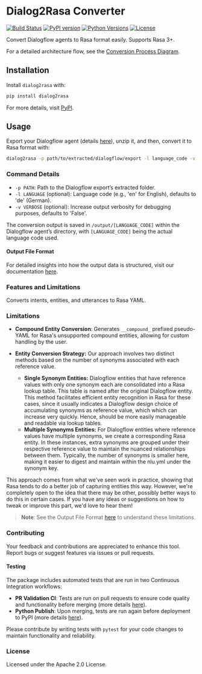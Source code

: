 # Dialog2Rasa Converter

[![Build Status](https://github.com/murilobellatini/dialog2rasa/actions/workflows/python-publish.yml/badge.svg)](https://github.com/murilobellatini/dialog2rasa/actions)
[![PyPI version](https://badge.fury.io/py/dialog2rasa.svg)](https://pypi.org/project/dialog2rasa/)
[![Python Versions](https://img.shields.io/pypi/pyversions/dialog2rasa.svg)](https://pypi.org/project/dialog2rasa/)
[![License](https://img.shields.io/pypi/l/dialog2rasa.svg)](https://github.com/murilobellatini/dialog2rasa/blob/main/LICENSE)

Convert Dialogflow agents to Rasa format easily. Supports Rasa 3+.

For a detailed architecture flow, see the [Conversion Process Diagram](https://github.com/murilobellatini/dialog2rasa/blob/main/docs/conversion-process-diagram.md).

## Installation

Install `dialog2rasa` with:

```bash
pip install dialog2rasa
```

For more details, visit [PyPI](https://pypi.org/project/dialog2rasa/).

## Usage

Export your Dialogflow agent (details [here](https://cloud.google.com/dialogflow/es/docs/agents-settings#export)), unzip it, and then, convert it to Rasa format with:

```sh
dialog2rasa -p path/to/extracted/dialogflow/export -l language_code -v
```

### Command Details

- `-p PATH`: Path to the Dialogflow export’s extracted folder.
- `-l LANGUAGE` (optional): Language code (e.g., 'en' for English), defaults to 'de' (German).
- `-v VERBOSE` (optional): Increase output verbosity for debugging purposes, defaults to 'False'.

The conversion output is saved in `/output/[LANGUAGE_CODE]` within the Dialogflow agent’s directory, with `[LANGUAGE_CODE]` being the actual language code used.

#### Output File Format

For detailed insights into how the output data is structured, visit our documentation [here](https://github.com/murilobellatini/dialog2rasa/blob/main/docs/file-generation-process.md).

### Features and Limitations

Converts intents, entities, and utterances to Rasa YAML.

### Limitations

- **Compound Entity Conversion**: Generates `__compound_` prefixed pseudo-YAML for Rasa's unsupported compound entities, allowing for custom handling by the user.

- **Entity Conversion Strategy:** Our approach involves two distinct methods based on the number of synonyms associated with each reference value.
  - **Single Synonym Entities:** Dialogflow entities that have reference values with only one synonym each are consolidated into a Rasa lookup table. This table is named after the original Dialogflow entity. This method facilitates efficient entity recognition in Rasa for these cases, since it usually indicates a Dialogflow design choice of accumulating synonyms as reference value, which which can increase very quickly. Hence, should be more easily manageable and readable via lookup tables.
  - **Multiple Synonyms Entities:** For Dialogflow entities where reference values have multiple synonyms, we create a corresponding Rasa entity. In these instances, extra synonyms are grouped under their respective reference value to maintain the nuanced relationships between them. Typically, the number of synonyms is smaller here, making it easier to digest and maintain within the nlu.yml under the synonym key.

This approach comes from what we've seen work in practice, showing that Rasa tends to do a better job of capturing entities this way. However, we're completely open to the idea that there may be other, possibly better ways to do this in certain cases. If you have any ideas or suggestions on how to tweak or improve this part, we'd love to hear them!

> **Note**: See the Output File Format [here](#output-file-format) to understand these limitations.

### Contributing

Your feedback and contributions are appreciated to enhance this tool. Report bugs or suggest features via issues or pull requests.

#### Testing

The package includes automated tests that are run in two Continuous Integration workflows:

- **PR Validation CI**: Tests are run on pull requests to ensure code quality and functionality before merging (more details [here](https://github.com/murilobellatini/dialog2rasa/blob/main/.github/workflows/pr-validation-ci.yml)).
- **Python Publish**: Upon merging, tests are run again before deployment to PyPI (more details [here](https://github.com/murilobellatini/dialog2rasa/blob/main/.github/workflows/python-publish.yml)).

Please contribute by writing tests with `pytest` for your code changes to maintain functionality and reliability.

### License

Licensed under the Apache 2.0 License.
